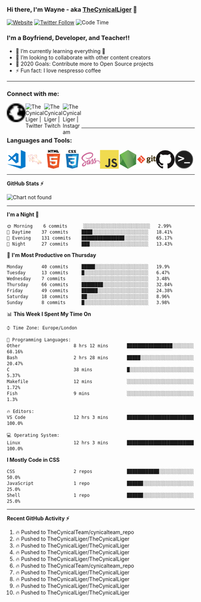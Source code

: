 ### Hi there, I'm Wayne - aka [TheCynicalLiger][website] 👋

[![Website](https://img.shields.io/website?label=github.com/TheCynicalLiger/&style=for-the-badge&url=https://github.com/TheCynicalLiger/)][website]
[![Twitter Follow](https://img.shields.io/twitter/follow/TheCynicalLiger?color=1DA1F2&logo=twitter&style=for-the-badge)](https://twitter.com/intent/follow?original_referer=https%3A%2F%2Fgithub.com%2FTheCynicalLiger&screen_name=TheCynicalLiger)
![Code Time](https://img.shields.io/endpoint?style=for-the-badge&url=https://codetime-api.datreks.com/badge/192?logoColor=white%26project=%26recentMS=0%26showProject=true)

### I'm a Boyfriend, Developer, and Teacher!!

- 🌱 I’m currently learning everything 🤣
- 👯 I’m looking to collaborate with other content creators
- 🥅 2020 Goals: Contribute more to Open Source projects
- ⚡ Fun fact: I love nespresso coffee

---

### Connect with me:

[<img align="left" alt="TheCynicalLiger | GitHub" width="50px" src="https://raw.githubusercontent.com/iconic/open-iconic/master/svg/globe.svg" />][website]
[<img align="left" alt="TheCynicalLiger | Twitter" width="50px" src="https://cdn.jsdelivr.net/npm/simple-icons@v3/icons/twitter.svg" />][twitter]
[<img align="left" alt="TheCynicalLiger | Twitch" width="50px" src="https://cdn.jsdelivr.net/npm/simple-icons@v3/icons/twitch.svg" />][Twitch]
[<img align="left" alt="TheCynicalLiger | Instagram" width="50px" src="https://cdn.jsdelivr.net/npm/simple-icons@v3/icons/instagram.svg" />][instagram]

[website]: https://github.com/TheCynicalLiger/
[twitter]: https://twitter.com/TheCynicalLiger
[twitch]: https://twitch.tv/TheCynicalLiger
[instagram]: https://instagram.com/TheCynicalLiger

<br />
<br />
<br />

---

### Languages and Tools:

<img align="left" alt="Visual Studio Code" width="50px" src="https://raw.githubusercontent.com/github/explore/80688e429a7d4ef2fca1e82350fe8e3517d3494d/topics/visual-studio-code/visual-studio-code.png" />
<img align="left" alt="Fish" width="50px" src="https://raw.githubusercontent.com/github/explore/80688e429a7d4ef2fca1e82350fe8e3517d3494d/topics/fish/fish.png" />
<img align="left" alt="HTML5" width="50px" src="https://raw.githubusercontent.com/github/explore/80688e429a7d4ef2fca1e82350fe8e3517d3494d/topics/html/html.png" />
<img align="left" alt="CSS3" width="50px" src="https://raw.githubusercontent.com/github/explore/80688e429a7d4ef2fca1e82350fe8e3517d3494d/topics/css/css.png" />
<img align="left" alt="Sass" width="50px" src="https://raw.githubusercontent.com/github/explore/80688e429a7d4ef2fca1e82350fe8e3517d3494d/topics/sass/sass.png" />
<img align="left" alt="JavaScript" width="50px" src="https://raw.githubusercontent.com/github/explore/80688e429a7d4ef2fca1e82350fe8e3517d3494d/topics/javascript/javascript.png" />
<img align="left" alt="Node.js" width="50px" src="https://raw.githubusercontent.com/github/explore/80688e429a7d4ef2fca1e82350fe8e3517d3494d/topics/nodejs/nodejs.png" />
<img align="left" alt="Git" width="50px" src="https://raw.githubusercontent.com/github/explore/80688e429a7d4ef2fca1e82350fe8e3517d3494d/topics/git/git.png" />
<img align="left" alt="GitHub" width="50px" src="https://raw.githubusercontent.com/github/explore/78df643247d429f6cc873026c0622819ad797942/topics/github/github.png" />
<img align="left" alt="Terminal" width="50px" src="https://raw.githubusercontent.com/github/explore/80688e429a7d4ef2fca1e82350fe8e3517d3494d/topics/terminal/terminal.png" />

<br />
<br />
<br />

---

**GitHub Stats :zap:**

![Chart not found](https://github-readme-stats.vercel.app/api?username=TheCynicalLiger&theme=tokyonight&show_icons=true&count_private=true&hide_border=true&include_all_commits=true&custom_title=TheCynicalTeam%27s+GitHub+Stats)

---

<!--START_SECTION:waka-->
**I'm a Night 🦉** 

```text
🌞 Morning    6 commits      ░░░░░░░░░░░░░░░░░░░░░░░░░   2.99% 
🌆 Daytime    37 commits     ████░░░░░░░░░░░░░░░░░░░░░   18.41% 
🌃 Evening    131 commits    ████████████████░░░░░░░░░   65.17% 
🌙 Night      27 commits     ███░░░░░░░░░░░░░░░░░░░░░░   13.43%

```
📅 **I'm Most Productive on Thursday** 

```text
Monday       40 commits     █████░░░░░░░░░░░░░░░░░░░░   19.9% 
Tuesday      13 commits     █░░░░░░░░░░░░░░░░░░░░░░░░   6.47% 
Wednesday    7 commits      ░░░░░░░░░░░░░░░░░░░░░░░░░   3.48% 
Thursday     66 commits     ████████░░░░░░░░░░░░░░░░░   32.84% 
Friday       49 commits     ██████░░░░░░░░░░░░░░░░░░░   24.38% 
Saturday     18 commits     ██░░░░░░░░░░░░░░░░░░░░░░░   8.96% 
Sunday       8 commits      █░░░░░░░░░░░░░░░░░░░░░░░░   3.98%

```


📊 **This Week I Spent My Time On** 

```text
⌚︎ Time Zone: Europe/London

💬 Programming Languages: 
Other                    8 hrs 12 mins       █████████████████░░░░░░░░   68.16% 
Bash                     2 hrs 28 mins       █████░░░░░░░░░░░░░░░░░░░░   20.47% 
C                        38 mins             █░░░░░░░░░░░░░░░░░░░░░░░░   5.37% 
Makefile                 12 mins             ░░░░░░░░░░░░░░░░░░░░░░░░░   1.72% 
Fish                     9 mins              ░░░░░░░░░░░░░░░░░░░░░░░░░   1.3%

🔥 Editors: 
VS Code                  12 hrs 3 mins       █████████████████████████   100.0%

💻 Operating System: 
Linux                    12 hrs 3 mins       █████████████████████████   100.0%

```

**I Mostly Code in CSS** 

```text
CSS                      2 repos             ████████████░░░░░░░░░░░░░   50.0% 
JavaScript               1 repo              ██████░░░░░░░░░░░░░░░░░░░   25.0% 
Shell                    1 repo              ██████░░░░░░░░░░░░░░░░░░░   25.0%

```

<!--END_SECTION:waka-->

---

**Recent GitHub Activity :zap:**
    
<!--START_SECTION:activity-->
1. 🔥 Pushed to TheCynicalTeam/cynicalteam_repo
2. 🔥 Pushed to TheCynicalLiger/TheCynicalLiger
3. 🔥 Pushed to TheCynicalLiger/TheCynicalLiger
4. 🔥 Pushed to TheCynicalLiger/TheCynicalLiger
5. 🔥 Pushed to TheCynicalLiger/TheCynicalLiger
6. 🔥 Pushed to TheCynicalTeam/cynicalteam_repo
7. 🔥 Pushed to TheCynicalLiger/TheCynicalLiger
8. 🔥 Pushed to TheCynicalLiger/TheCynicalLiger
9. 🔥 Pushed to TheCynicalLiger/TheCynicalLiger
10. 🔥 Pushed to TheCynicalLiger/TheCynicalLiger
<!--END_SECTION:activity-->